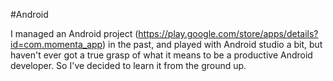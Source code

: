 #Android 

I managed an Android project (https://play.google.com/store/apps/details?id=com.momenta_app) in the past, and played with Android studio a bit, but haven't ever got a true grasp of what it means to be a productive Android developer. So I've decided to learn it from the ground up. 


